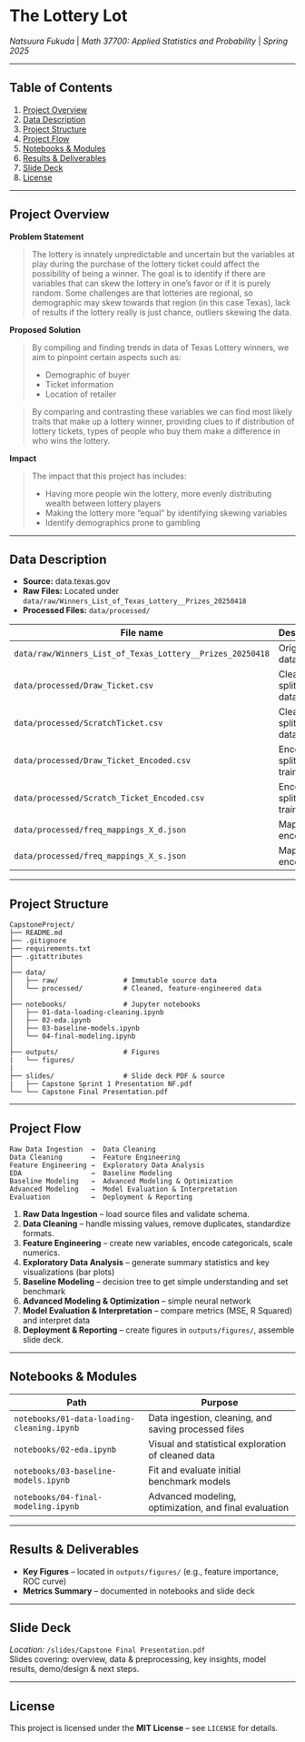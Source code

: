 # The Lottery Lot
*Natsuura Fukuda* | *Math 37700: Applied Statistics and Probability* | *Spring 2025*

---

## Table of Contents  
1. [Project Overview](#project-overview)  
2. [Data Description](#data-description)   
3. [Project Structure](#project-structure)  
4. [Project Flow](#project-flow)  
5. [Notebooks & Modules](#notebooks--modules)  
6. [Results & Deliverables](#results--deliverables)  
7. [Slide Deck](#slide-deck)  
8. [License](#license)  

---

## Project Overview  
**Problem Statement**  
> The lottery is innately unpredictable and uncertain but the variables at play during the purchase of the lottery ticket could affect the possibility of being a winner. The goal is to identify if there are variables that can skew the lottery in one’s favor or if it is purely random. 
> Some challenges are that lotteries are regional, so demographic may skew towards that region (in this case Texas), lack of results if the lottery really is just chance, outliers skewing the data.

**Proposed Solution**  
> By compiling and finding trends in data of Texas Lottery winners, we aim to pinpoint certain aspects such as:
> - Demographic of buyer
> - Ticket information
> - Location of retailer

> By comparing and contrasting these variables we can find most likely traits that make up a lottery winner, providing clues to if distribution of lottery tickets, types of people who buy them make a difference in who wins the lottery.

**Impact**  
> The impact that this project has includes:
> - Having more people win the lottery, more evenly distributing wealth between lottery players
> - Making the lottery more “equal” by identifying skewing variables
> - Identify demographics prone to gambling

---

## Data Description  
- **Source:** data.texas.gov  
- **Raw Files:** Located under `data/raw/Winners_List_of_Texas_Lottery__Prizes_20250418`   
- **Processed Files:** `data/processed/`  

| File name | Description |
|-----------|-------------|
| `data/raw/Winners_List_of_Texas_Lottery__Prizes_20250418` | Original full dataset |
| `data/processed/Draw_Ticket.csv` | Cleaned & split dataset |
| `data/processed/ScratchTicket.csv` | Cleaned & split dataset |
| `data/processed/Draw_Ticket_Encoded.csv` | Encoded & split training set |
| `data/processed/Scratch_Ticket_Encoded.csv` | Encoded & split training set |
| `data/processed/freq_mappings_X_d.json`  | Mapping of encoding |
| `data/processed/freq_mappings_X_s.json`  | Mapping of encoding |

---

## Project Structure  
    CapstoneProject/
    ├── README.md
    ├── .gitignore
    ├── requirements.txt
    ├── .gitattributes
    │
    ├── data/
    │   ├── raw/                # Immutable source data
    │   └── processed/          # Cleaned, feature‑engineered data
    │
    ├── notebooks/              # Jupyter notebooks
    │   ├── 01-data-loading-cleaning.ipynb
    │   ├── 02-eda.ipynb
    │   ├── 03-baseline-models.ipynb
    │   └── 04-final-modeling.ipynb
    │
    ├── outputs/                # Figures
    |   └── figures/
    |
    ├── slides/                 # Slide deck PDF & source
    |   ├── Capstone Sprint 1 Presentation NF.pdf
    └── └── Capstone Final Presentation.pdf

---

## Project Flow  

    Raw Data Ingestion  →  Data Cleaning  
    Data Cleaning       →  Feature Engineering  
    Feature Engineering →  Exploratory Data Analysis  
    EDA                 →  Baseline Modeling  
    Baseline Modeling   →  Advanced Modeling & Optimization  
    Advanced Modeling   →  Model Evaluation & Interpretation
    Evaluation          →  Deployment & Reporting  

1. **Raw Data Ingestion** – load source files and validate schema.  
2. **Data Cleaning** – handle missing values, remove duplicates, standardize formats.  
3. **Feature Engineering** – create new variables, encode categoricals, scale numerics.  
4. **Exploratory Data Analysis** – generate summary statistics and key visualizations (bar plots)
5. **Baseline Modeling** – decision tree to get simple understanding and set benchmark
6. **Advanced Modeling & Optimization** – simple neural network
7. **Model Evaluation & Interpretation** – compare metrics (MSE, R Squared) and interpret data
8. **Deployment & Reporting** – create figures in `outputs/figures/`, assemble slide deck.

---

## Notebooks & Modules  
| Path | Purpose |
|------|---------|
| `notebooks/01-data-loading-cleaning.ipynb` | Data ingestion, cleaning, and saving processed files |
| `notebooks/02-eda.ipynb` | Visual and statistical exploration of cleaned data |
| `notebooks/03-baseline-models.ipynb` | Fit and evaluate initial benchmark models |
| `notebooks/04-final-modeling.ipynb` | Advanced modeling, optimization, and final evaluation |

---

## Results & Deliverables  
- **Key Figures** – located in `outputs/figures/` (e.g., feature importance, ROC curve)  
- **Metrics Summary** – documented in notebooks and slide deck  

---

## Slide Deck  
*Location:* `/slides/Capstone Final Presentation.pdf`  
Slides covering: overview, data & preprocessing, key insights, model results, demo/design & next steps.

---

## License  
This project is licensed under the **MIT License** – see `LICENSE` for details.
